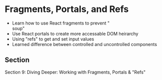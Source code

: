 # Fragments, Portals, and Refs

- Learn how to use React fragments to prevent "<div> soup"
- Use React portals to create more accessable DOM heirarchy
- Using "refs" to get and set input values
- Learned difference between controlled and uncontrolled components

## Section

Section 9: Diving Deeper: Working with Fragments, Portals & "Refs"